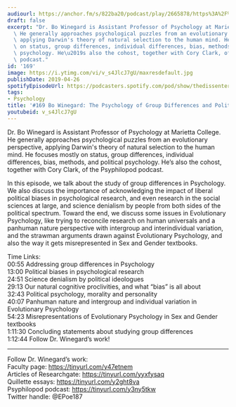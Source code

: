 ```yaml
---
audiourl: https://anchor.fm/s/822ba20/podcast/play/2665878/https%3A%2F%2Fd3ctxlq1ktw2nl.cloudfront.net%2Fstaging%2F2019-2-17%2F11455707-44100-2-96e466af97dde.m4a
draft: false
excerpt: "Dr. Bo Winegard is Assistant Professor of Psychology at Marietta College.\
  \ He generally approaches psychological puzzles from an evolutionary perspective,\
  \ applying Darwin's theory of natural selection to the human mind. He focuses mostly\
  \ on status, group differences, individual differences, bias, methods, and political\
  \ psychology. He\u2019s also the cohost, together with Cory Clark, of the Psyphilopod\
  \ podcast."
id: '169'
image: https://i.ytimg.com/vi/v_s4JlcJ7gU/maxresdefault.jpg
publishDate: 2019-04-26
spotifyEpisodeUrl: https://podcasters.spotify.com/pod/show/thedissenter/episodes/169-Bo-Winegard-The-Psychology-of-Group-Differences-and-Political-Bias-e3frum
tags:
- Psychology
title: '#169 Bo Winegard: The Psychology of Group Differences and Political Bias'
youtubeid: v_s4JlcJ7gU
---
```

<div class="timelinks">

Dr. Bo Winegard is Assistant Professor of Psychology at Marietta College. He generally approaches psychological puzzles from an evolutionary perspective, applying Darwin's theory of natural selection to the human mind. He focuses mostly on status, group differences, individual differences, bias, methods, and political psychology. He’s also the cohost, together with Cory Clark, of the Psyphilopod podcast.

In this episode, we talk about the study of group differences in Psychology. We also discuss the importance of acknowledging the impact of liberal political biases in psychological research, and even research in the social sciences at large, and science denialism by people from both sides of the political spectrum. Toward the end, we discuss some issues in Evolutionary Psychology, like trying to reconcile research on human universals and a panhuman nature perspective with intergroup and interindividual variation, and the strawman arguments drawn against Evolutionary Psychology, and also the way it gets misrepresented in Sex and Gender textbooks.

Time Links:  
<time>00:55</time> Addressing group differences in Psychology  
<time>13:00</time> Political biases in psychological research              
<time>24:51</time> Science denialism by political ideologues                         
<time>29:13</time> Our natural cognitive proclivities, and what “bias” is all about                
<time>32:43</time> Political psychology, morality and personality                    
<time>40:07</time> Panhuman nature and intergroup and individual variation in Evolutionary Psychology             
<time>54:23</time> Misrepresentations of Evolutionary Psychology in Sex and Gender textbooks             
<time>1:11:30</time> Concluding statements about studying group differences                  
<time>1:12:44</time> Follow Dr. Winegard’s work!

---

Follow Dr. Winegard’s work:  
Faculty page: https://tinyurl.com/y47etnem  
Articles of Researchgate: https://tinyurl.com/yyxfysaq  
Quillette essays: https://tinyurl.com/y2ght8va  
Psyphilopod podcast: https://tinyurl.com/y3ny5tkw  
Twitter handle: @EPoe187
</div>

